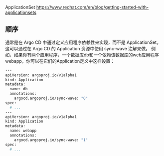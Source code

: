 
ApplicationSet https://www.redhat.com/en/blog/getting-started-with-applicationsets
## 顺序
通常是在 Argo CD 中通过定义应用程序依赖性来实现，而不是 ApplicationSet。这可以通过在 Argo CD 的 Application 资源中使用 sync-wave 注解来做。
例如，如果你有两个应用程序，一个数据库db和一个依赖该数据库的web应用程序webapp，你可以在它们的Application定义中这样设置：

```bash
---
apiVersion: argoproj.io/v1alpha1
kind: Application
metadata:
  name: db
  annotations:
    argocd.argoproj.io/sync-wave: "0"
spec:
  # ...
---
apiVersion: argoproj.io/v1alpha1
kind: Application
metadata:
  name: webapp
  annotations:
    argocd.argoproj.io/sync-wave: "1"
spec:
  # ...
```


